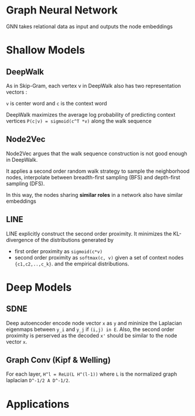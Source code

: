 Graph Neural Network
===

GNN takes relational data as input and outputs the node embeddings

Shallow Models
===
DeepWalk
---
As in Skip-Gram, each vertex v in DeepWalk also has two representation vectors :

`v` is center word and `c` is the context word

DeepWalk maximizes the average log probability of predicting context vertices `P(c|v) = sigmoid(c^T *v)`
along the walk sequence

Node2Vec
---
Node2Vec argues that the walk sequence construction is not good enough in DeepWalk.

It applies a second order random walk strategy to sample the neighborhood nodes, 
interpolate between breadth-first sampling (BFS) and depth-first sampling (DFS).

In this way, the nodes sharing **similar roles** in a network also have similar embeddings

LINE
---
LINE explicitly construct the second order proximity. It minimizes the KL-divergence of the distributions generated by 
* first order proximity as `sigmoid(c*v)`
* second order proximity as `softmax(c, v)` given a set of context nodes `{c1,c2,..,c_k}`.
and the empirical distributions.

Deep Models
===
SDNE
---
Deep autoencoder encode node vector `x` as `y` and mininize the Laplacian eigenmaps between `y_i` and `y_j` if `(i,j) in E`.
Also, the second order proximity is perserved as the decoded `x'` should be similar to the node vector `x`.

Graph Conv (Kipf & Welling)
---
For each layer, `H^l = ReLU(L H^(l-1))` where `L` is the normalized graph laplacian `D^-1/2 A D^-1/2`.

Applications
===

